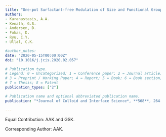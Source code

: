 ```yaml
---
title: "One-pot Surfactant-free Modulation of Size and Functional Group Distribution in Thermoresponsive Microgels"
authors:
- Karanastasis, A.A.
- Kenath, G.S.
- Andersen, D. 
- Fokas, D.
- Ryu, C.Y.
- Ullal, C.K.

#author_notes:
date: "2020-05-15T00:00:00Z"
doi: "10.1016/j.jcis.2020.02.057"

# Publication type.
# Legend: 0 = Uncategorized; 1 = Conference paper; 2 = Journal article;
# 3 = Preprint / Working Paper; 4 = Report; 5 = Book; 6 = Book section;
# 7 = Thesis; 8 = Patent
publication_types: ["2"]

# Publication name and optional abbreviated publication name.
publication: "*Journal of Colloid and Interface Science*, **568**, 264-272"

---
```

Equal Contribution: AAK and GSK.

Corresponding Author: AAK.

